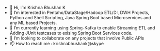 - 👋 Hi, I’m Krishna Bhushan K
- 👀 I’m interested in Pentaho/DataStage/Hadoop ETL/DI, DWH Projects, Python and Shell Scripting, Java Spring Boot based Microservices and any ML based Projects.
- 🌱 I’m currently learning using Spring-Kafka to enable Streaming ETL and Adding JUnit testcases to exising Spring Boot Services code.
- 💞️ I’m looking to collaborate on any projects that involve Public APIs
- 📫 How to reach me : krishnabhushank@skype

<!---
krishnabhushank/krishnabhushank is a ✨ special ✨ repository because its `README.md` (this file) appears on your GitHub profile.
You can click the Preview link to take a look at your changes.
--->
